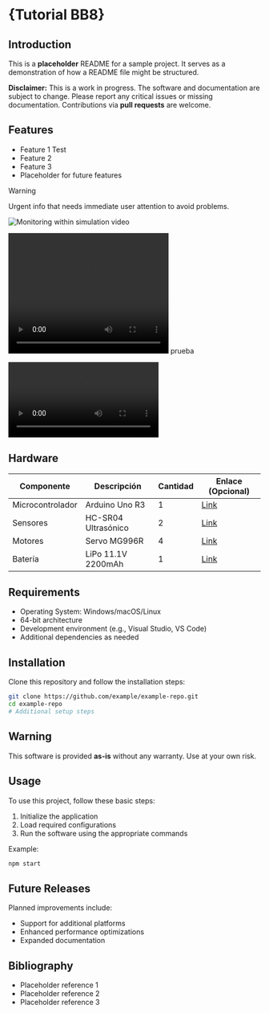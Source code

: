# {Tutorial BB8}

## Introduction

This is a **placeholder** README for a sample project. It serves as a demonstration of how a README file might be structured.

**Disclaimer:** This is a work in progress. The software and documentation are subject to change. Please report any critical issues or missing documentation. Contributions via **pull requests** are welcome.

## Features

- Feature 1 Test
- Feature 2
- Feature 3
- Placeholder for future features
> [!WARNING]
> Urgent info that needs immediate user attention to avoid problems.


  <img src="https://raw.githubusercontent.com/nasa/ogma/gh-pages/images/simulator.gif" alt="Monitoring within simulation video">

  

<video src="projects\kinectronics\media\videos\demo.mp4" width="320" height="240" controls></video>
prueba


![joints](projects\kinectronics\media\videos\demo.mp4)

## Hardware

| Componente          | Descripción                          | Cantidad | Enlace (Opcional)         |
|---------------------|--------------------------------------|----------|---------------------------|
| Microcontrolador    | Arduino Uno R3                      | 1        | [Link](#)                |
| Sensores            | HC-SR04 Ultrasónico                 | 2        | [Link](#)                |
| Motores             | Servo MG996R                        | 4        | [Link](#)                |
| Batería             | LiPo 11.1V 2200mAh                  | 1        | [Link](#)                |

## Requirements

- Operating System: Windows/macOS/Linux
- 64-bit architecture
- Development environment (e.g., Visual Studio, VS Code)
- Additional dependencies as needed

## Installation

Clone this repository and follow the installation steps:

```sh
git clone https://github.com/example/example-repo.git
cd example-repo
# Additional setup steps
```

## Warning

This software is provided **as-is** without any warranty. Use at your own risk.

## Usage

To use this project, follow these basic steps:

1. Initialize the application
2. Load required configurations
3. Run the software using the appropriate commands

Example:

```sh
npm start
```

## Future Releases

Planned improvements include:

- Support for additional platforms
- Enhanced performance optimizations
- Expanded documentation

## Bibliography

- Placeholder reference 1
- Placeholder reference 2
- Placeholder reference 3
